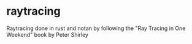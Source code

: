# raytracing
Raytracing done in rust and notan by following the "Ray Tracing in One Weekend" book by Peter Shirley
